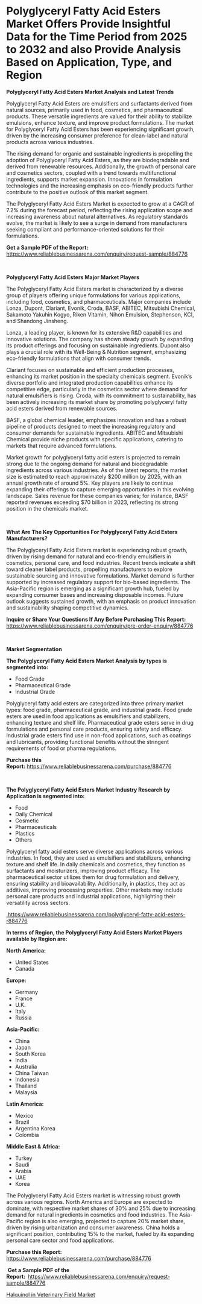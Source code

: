 <p><h1>Polyglyceryl Fatty Acid Esters Market Offers Provide Insightful Data for the Time Period from 2025 to 2032 and also Provide Analysis Based on Application, Type, and Region</h1></p><p><strong>Polyglyceryl Fatty Acid Esters Market Analysis and Latest Trends</strong></p>
<p><p>Polyglyceryl Fatty Acid Esters are emulsifiers and surfactants derived from natural sources, primarily used in food, cosmetics, and pharmaceutical products. These versatile ingredients are valued for their ability to stabilize emulsions, enhance texture, and improve product formulations. The market for Polyglyceryl Fatty Acid Esters has been experiencing significant growth, driven by the increasing consumer preference for clean-label and natural products across various industries.</p><p>The rising demand for organic and sustainable ingredients is propelling the adoption of Polyglyceryl Fatty Acid Esters, as they are biodegradable and derived from renewable resources. Additionally, the growth of personal care and cosmetics sectors, coupled with a trend towards multifunctional ingredients, supports market expansion. Innovations in formulation technologies and the increasing emphasis on eco-friendly products further contribute to the positive outlook of this market segment.</p><p>The Polyglyceryl Fatty Acid Esters Market is expected to grow at a CAGR of 7.2% during the forecast period, reflecting the rising application scope and increasing awareness about natural alternatives. As regulatory standards evolve, the market is likely to see a surge in demand from manufacturers seeking compliant and performance-oriented solutions for their formulations.</p></p>
<p><strong>Get a Sample PDF of the Report:&nbsp;</strong> <a href="https://www.reliablebusinessarena.com/enquiry/request-sample/884776?utm_campaign=2133&utm_medium=2&utm_source=Github&utm_content=ia&utm_term=02042025&utm_id=polyglyceryl-fatty-acid-esters">https://www.reliablebusinessarena.com/enquiry/request-sample/884776</a></p>
<p>&nbsp;</p>
<p><strong>Polyglyceryl Fatty Acid Esters Major Market Players</strong></p>
<p><p>The Polyglyceryl Fatty Acid Esters market is characterized by a diverse group of players offering unique formulations for various applications, including food, cosmetics, and pharmaceuticals. Major companies include Lonza, Dupont, Clariant, Evonik, Croda, BASF, ABITEC, Mitsubishi Chemical, Sakamoto Yakuhin Kogyo, Riken Vitamin, Nihon Emulsion, Stephenson, KCI, and Shandong Jinsheng.</p><p>Lonza, a leading player, is known for its extensive R&D capabilities and innovative solutions. The company has shown steady growth by expanding its product offerings and focusing on sustainable ingredients. Dupont also plays a crucial role with its Well-Being & Nutrition segment, emphasizing eco-friendly formulations that align with consumer trends.</p><p>Clariant focuses on sustainable and efficient production processes, enhancing its market position in the specialty chemicals segment. Evonik’s diverse portfolio and integrated production capabilities enhance its competitive edge, particularly in the cosmetics sector where demand for natural emulsifiers is rising. Croda, with its commitment to sustainability, has been actively increasing its market share by promoting polyglyceryl fatty acid esters derived from renewable sources.</p><p>BASF, a global chemical leader, emphasizes innovation and has a robust pipeline of products designed to meet the increasing regulatory and consumer demands for sustainable ingredients. ABITEC and Mitsubishi Chemical provide niche products with specific applications, catering to markets that require advanced formulations.</p><p>Market growth for polyglyceryl fatty acid esters is projected to remain strong due to the ongoing demand for natural and biodegradable ingredients across various industries. As of the latest reports, the market size is estimated to reach approximately $200 million by 2025, with an annual growth rate of around 5%. Key players are likely to continue expanding their offerings to capture emerging opportunities in this evolving landscape. Sales revenue for these companies varies; for instance, BASF reported revenues exceeding $70 billion in 2023, reflecting its strong position in the chemicals market.</p></p>
<p>&nbsp;</p>
<p><strong>What Are The Key Opportunities For Polyglyceryl Fatty Acid Esters Manufacturers?</strong></p>
<p><p>The Polyglyceryl Fatty Acid Esters market is experiencing robust growth, driven by rising demand for natural and eco-friendly emulsifiers in cosmetics, personal care, and food industries. Recent trends indicate a shift toward cleaner label products, propelling manufacturers to explore sustainable sourcing and innovative formulations. Market demand is further supported by increased regulatory support for bio-based ingredients. The Asia-Pacific region is emerging as a significant growth hub, fueled by expanding consumer bases and increasing disposable incomes. Future outlook suggests sustained growth, with an emphasis on product innovation and sustainability shaping competitive dynamics.</p></p>
<p><strong>Inquire or Share Your Questions If Any Before Purchasing This Report:</strong> <a href="https://www.reliablebusinessarena.com/enquiry/pre-order-enquiry/884776?utm_campaign=2133&utm_medium=2&utm_source=Github&utm_content=ia&utm_term=02042025&utm_id=polyglyceryl-fatty-acid-esters">https://www.reliablebusinessarena.com/enquiry/pre-order-enquiry/884776</a></p>
<p>&nbsp;</p>
<p><strong>Market Segmentation</strong></p>
<p><strong>The Polyglyceryl Fatty Acid Esters Market Analysis by types is segmented into:</strong></p>
<p><ul><li>Food Grade</li><li>Pharmaceutical Grade</li><li>Industrial Grade</li></ul></p>
<p><p>Polyglyceryl fatty acid esters are categorized into three primary market types: food grade, pharmaceutical grade, and industrial grade. Food grade esters are used in food applications as emulsifiers and stabilizers, enhancing texture and shelf life. Pharmaceutical grade esters serve in drug formulations and personal care products, ensuring safety and efficacy. Industrial grade esters find use in non-food applications, such as coatings and lubricants, providing functional benefits without the stringent requirements of food or pharma regulations.</p></p>
<p><strong>Purchase this Report:&nbsp;</strong><a href="https://www.reliablebusinessarena.com/purchase/884776?utm_campaign=2133&utm_medium=2&utm_source=Github&utm_content=ia&utm_term=02042025&utm_id=polyglyceryl-fatty-acid-esters">https://www.reliablebusinessarena.com/purchase/884776</a></p>
<p>&nbsp;</p>
<p><strong>The Polyglyceryl Fatty Acid Esters Market Industry Research by Application is segmented into:</strong></p>
<p><ul><li>Food</li><li>Daily Chemical</li><li>Cosmetic</li><li>Pharmaceuticals</li><li>Plastics</li><li>Others</li></ul></p>
<p><p>Polyglyceryl fatty acid esters serve diverse applications across various industries. In food, they are used as emulsifiers and stabilizers, enhancing texture and shelf life. In daily chemicals and cosmetics, they function as surfactants and moisturizers, improving product efficacy. The pharmaceutical sector utilizes them for drug formulation and delivery, ensuring stability and bioavailability. Additionally, in plastics, they act as additives, improving processing properties. Other markets may include personal care products and industrial applications, highlighting their versatility across sectors.</p></p>
<p><a href="https://www.reliablebusinessarena.com/polyglyceryl-fatty-acid-esters-r884776?utm_campaign=2133&utm_medium=2&utm_source=Github&utm_content=ia&utm_term=02042025&utm_id=polyglyceryl-fatty-acid-esters">&nbsp;https://www.reliablebusinessarena.com/polyglyceryl-fatty-acid-esters-r884776</a></p>
<p><strong>In terms of Region, the Polyglyceryl Fatty Acid Esters Market Players available by Region are:</strong></p>
<p>
    <p> <strong> North America: </strong>
        <ul>
            <li>United States</li>
            <li>Canada</li>
        </ul>
        </p> 
    <p> <strong> Europe: </strong>
        <ul>
            <li>Germany</li>
            <li>France</li>
            <li>U.K.</li>
            <li>Italy</li>
            <li>Russia</li>
        </ul>
        </p> 
    <p> <strong> Asia-Pacific: </strong>
        <ul>
            <li>China</li>
            <li>Japan</li>
            <li>South Korea</li>
            <li>India</li>
            <li>Australia</li>
            <li>China Taiwan</li>
            <li>Indonesia</li>
            <li>Thailand</li>
            <li>Malaysia</li>
        </ul>
        </p> 
    <p> <strong> Latin America: </strong>
        <ul>
            <li>Mexico</li>
            <li>Brazil</li>
            <li>Argentina Korea</li>
            <li>Colombia</li>
        </ul>
        </p> 
    <p> <strong> Middle East & Africa: </strong>
        <ul>
            <li>Turkey</li>
            <li>Saudi</li>
            <li>Arabia</li>
            <li>UAE</li>
            <li>Korea</li>
        </ul>
    </p>
    </p>
<p><p>The Polyglyceryl Fatty Acid Esters market is witnessing robust growth across various regions. North America and Europe are expected to dominate, with respective market shares of 30% and 25% due to increasing demand for natural ingredients in cosmetics and food industries. The Asia-Pacific region is also emerging, projected to capture 20% market share, driven by rising urbanization and consumer awareness. China holds a significant position, contributing 15% to the market, fueled by its expanding personal care sector and food applications.</p></p>
<p><strong>Purchase this Report: </strong><a href="https://www.reliablebusinessarena.com/purchase/884776?utm_campaign=2133&utm_medium=2&utm_source=Github&utm_content=ia&utm_term=02042025&utm_id=polyglyceryl-fatty-acid-esters">https://www.reliablebusinessarena.com/purchase/884776</a></p>
<p>&nbsp;<strong>Get a Sample PDF of the Report:&nbsp;&nbsp;</strong><a href="https://www.reliablebusinessarena.com/enquiry/request-sample/884776?utm_campaign=2133&utm_medium=2&utm_source=Github&utm_content=ia&utm_term=02042025&utm_id=polyglyceryl-fatty-acid-esters">https://www.reliablebusinessarena.com/enquiry/request-sample/884776</a></p>
<p><strong></strong></p>
<p><p><a href="https://github.com/JakirUddin651/Market-Research-Report-List-2/blob/main/halquinol-in-veterinary-field-market.md?utm_campaign=2133&utm_medium=2&utm_source=Github&utm_content=ia&utm_term=02042025&utm_id=polyglyceryl-fatty-acid-esters">Halquinol in Veterinary Field Market</a></p></p>